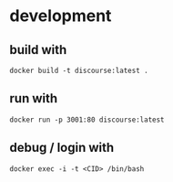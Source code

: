 # development

## build with

    docker build -t discourse:latest .
    
## run with
    
    docker run -p 3001:80 discourse:latest
    
## debug / login with
    
    docker exec -i -t <CID> /bin/bash